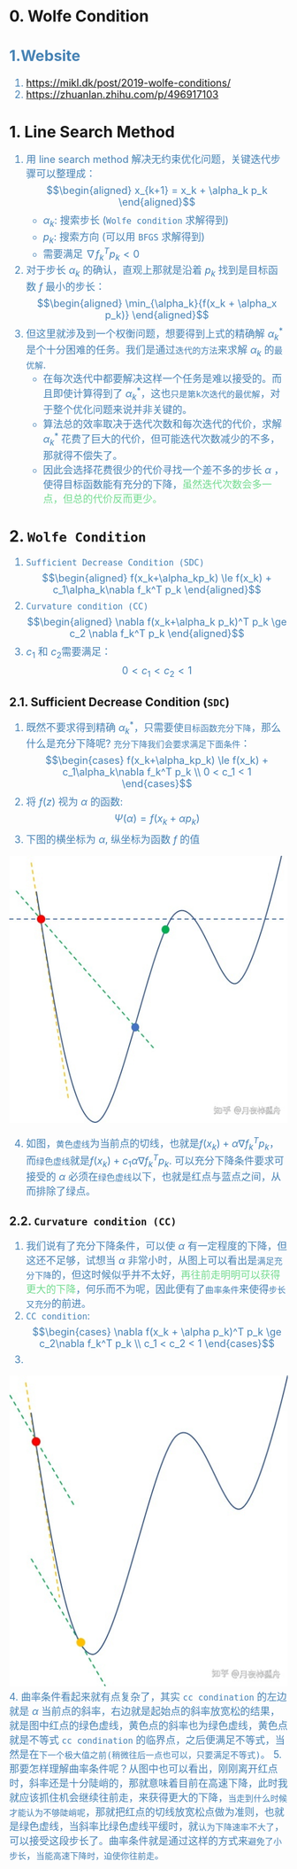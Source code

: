 # 0. Wolfe Condition
<font color="steelblue" size="4">

1.Website
---------
1. https://mikl.dk/post/2019-wolfe-conditions/
2. https://zhuanlan.zhihu.com/p/496917103

</font>

# 1. Line Search Method
<font color="steelblue" size="4">

1. 用 line search method 解决无约束优化问题，关键迭代步骤可以整理成：
$$\begin{aligned}
x_{k+1} = x_k + \alpha_k p_k
\end{aligned}$$
    - $\alpha_k$: 搜索步长 (`Wolfe condition` 求解得到)
    - $p_k$: 搜索方向 (可以用 `BFGS` 求解得到)
    - 需要满足 $\nabla f_k^T p_k < 0$
2. 对于步长 $\alpha_k$ 的确认，直观上那就是沿着 $p_k$ 找到是目标函数 $f$ 最小的步长：
$$\begin{aligned}
\min_{\alpha_k}{f(x_k + \alpha_x p_k)}
\end{aligned}$$
3. 但这里就涉及到一个权衡问题，想要得到上式的精确解 $\alpha_k^*$ 是个十分困难的任务。我们是通过`迭代的方法`来求解 $\alpha_k$ 的`最优解`.
    - 在每次迭代中都要解决这样一个任务是难以接受的。而且即使计算得到了 $\alpha_k^*$，这也`只是第k次迭代的最优解`，对于整个优化问题来说并非关键的。
    - 算法总的效率取决于迭代次数和每次迭代的代价，求解 $\alpha_k^*$ 花费了巨大的代价，但可能迭代次数减少的不多，那就得不偿失了。
    - 因此会选择花费很少的代价寻找一个差不多的步长 $\alpha$ ，使得目标函数能有充分的下降，<font color="73DB90">虽然迭代次数会多一点，但总的代价反而更少。</font>

</font>


# 2. `Wolfe Condition`
<font color="steelblue" size="4">

1. `Sufficient Decrease Condition (SDC)`
$$\begin{aligned}
f(x_k+\alpha_kp_k) \le f(x_k) + c_1\alpha_k\nabla f_k^T p_k
\end{aligned}$$
2. `Curvature condition (CC)`
$$\begin{aligned}
\nabla f(x_k+\alpha_k p_k)^T p_k \ge c_2 \nabla f_k^T p_k
\end{aligned}$$
3. $c_1$ 和 $c_2$需要满足：$$0 < c_1 < c_2 < 1$$

</font>

## 2.1. Sufficient Decrease Condition (`SDC`)
<font color="steelblue" size="4">

1. 既然不要求得到精确 $\alpha_k^*$，只需要使`目标函数充分下降`，那么什么是充分下降呢? `充分下降我们会要求满足下面条件`：
$$\begin{cases}
f(x_k+\alpha_kp_k) \le f(x_k) + c_1\alpha_k\nabla f_k^T p_k \\
0 < c_1 < 1
\end{cases}$$
2. 将 $f(z)$ 视为 $\alpha$ 的函数: 
$$\Psi(\alpha) = f(x_k + \alpha p_k)$$
3. 下图的横坐标为 $\alpha$, 纵坐标为函数 $f$ 的值

![pic_1](./pics/pic_1.jpeg)

4. 如图，`黄色虚线`为当前点的切线，也就是$f(x_k) + \alpha \nabla f^T_k p_k$，而`绿色虚线`就是$f(x_k) + c_1\alpha \nabla f_k^T p_k$. 可以充分下降条件要求可接受的 $\alpha$ 必须在`绿色虚线`以下，也就是红点与蓝点之间，从而排除了绿点。

</font>

## 2.2. `Curvature condition (CC)`
<font color="steelblue" size="4">

1. 我们说有了充分下降条件，可以使 $\alpha$ 有一定程度的下降，但这还不足够，试想当 $\alpha$ 非常小时，从图上可以看出是`满足充分下降`的，但这时候似乎并不太好，<font color="73DB90">再往前走明明可以获得更大的下降</font>，何乐而不为呢，因此便有了`曲率条件`来使得`步长又充分`的前进。
2. `CC condition`:
$$\begin{cases}
\nabla f(x_k + \alpha p_k)^T p_k \ge c_2\nabla f_k^T p_k \\
c_1 < c_2 < 1
\end{cases}$$
3. 
![pic_2](../notes/pics/pic_2.jpeg)
4. 曲率条件看起来就有点复杂了，其实 `cc condination`  的左边就是 $\alpha$ 当前点的斜率，右边就是起始点的斜率放宽松的结果，就是图中红点的绿色虚线，黄色点的斜率也为绿色虚线，黄色点就是不等式 `cc condination` 的临界点，之后便满足不等式，当然是在`下一个极大值之前(稍微往后一点也可以，只要满足不等式)`。
5. 那要怎样理解曲率条件呢？从图中也可以看出，刚刚离开红点时，斜率还是十分陡峭的，那就意味着目前在高速下降，此时我就应该抓住机会继续往前走，来获得更大的下降，`当走到什么时候才能认为不够陡峭呢`，那就把红点的切线放宽松点做为准则，也就是绿色虚线，当斜率比绿色虚线平缓时，就`认为下降速率不大了`，可以接受这段步长了。曲率条件就是通过这样的方式来`避免了小步长`，`当能高速下降时，迫使你往前走`。

</font>
